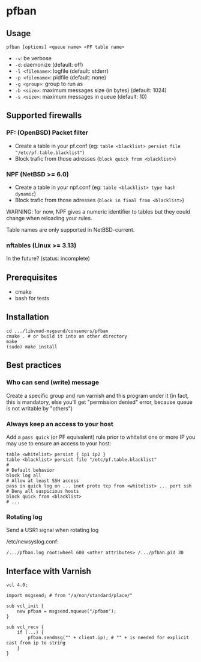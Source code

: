 # pfban

## Usage

`pfban [options] <queue name> <PF table name>`

* `-v`: be verbose
* `-d`: daemonize (default: off)
* `-l <filename>`: logfile (default: stderr)
* `-p <filename>`: pidfile (default: none)
* `-g <group>`: group to run as
* `-b <size>`: maximum messages size (in bytes) (default: 1024)
* `-s <size>`: maximum messages in queue (default: 10)

## Supported firewalls

### PF: (OpenBSD) Packet filter

* Create a table in your pf.conf (eg: `table <blacklist> persist file "/etc/pf.table.blacklist"`)
* Block trafic from those adresses (`block quick from <blacklist>`)

### NPF (NetBSD >= 6.0)

* Create a table in your npf.conf (eg: `table <blacklist> type hash dynamic`)
* Block trafic from those adresses (`block in final from <blacklist>`)

WARNING: for now, NPF gives a numeric identifier to tables but they could change when reloading your rules.

Table names are only supported in NetBSD-current.

### nftables (Linux >= 3.13)

In the future? (status: incomplete)

## Prerequisites

* cmake
* bash for tests

## Installation

```
cd .../libvmod-msgsend/consumers/pfban
cmake . # or build it into an other directory
make
(sudo) make install
```

## Best practices

### Who can send (write) message

Create a specific group and run varnish and this program under it (in fact, this is mandatory, else you'll get "permission denied" error, because queue is not writable by "others")

### Always keep an access to your host

Add a `pass quick` (or PF equivalent) rule prior to whitelist one or more IP you may use to ensure an access to your host:

```
table <whitelist> persist { ip1 ip2 }
table <blacklist> persist file "/etc/pf.table.blacklist"
#
# Default behavior
block log all
# Allow at least SSH access
pass in quick log on ... inet proto tcp from <whitelist> ... port ssh
# Deny all suspicious hosts
block quick from <blacklist>
# ...
```

### Rotating log

Send a USR1 signal when rotating log

/etc/newsyslog.conf:
```
/.../pfban.log root:wheel 600 <other attributes> /.../pfban.pid 30
```

## Interface with Varnish

```
vcl 4.0;

import msgsend; # from "/a/non/standard/place/"

sub vcl_init {
    new pfban = msgsend.mqueue("/pfban");
}

sub vcl_recv {
    if (...) {
        pfban.sendmsg("" + client.ip); # "" + is needed for explicit cast from ip to string
    }
}
```
